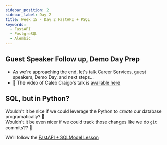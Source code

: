 ```yaml
---
sidebar_position: 2
sidebar_label: Day 2
title: Week 15 - Day 2 FastAPI + PSQL
keywords:
  - FastAPI
  - PostgreSQL
  - Alembic
---
```


<!-- markdownlint-disable no-inline-html no-trailing-punctuation -->
## Guest Speaker Follow up, Demo Day Prep

- As we're approaching the end, let's talk Career Services, guest speakers, Demo Day, and next steps...
- :movie_camera: The video of Caleb Craigo's talk is [available here](https://drive.google.com/file/d/1OY0c8LGkG9JZTqg3UVRiyap4PDcIv4qG/view?usp=sharing)

## SQL, but in Python?

Wouldn't it be nice if we could leverage the Python to _create_ our database programatically? :thinking:
<br/>Wouldn't it be even nicer if we could track those changes like we do `git` commits?? :thinking:

We'll follow the [FastAPI + SQLModel Lesson](/docs/lessons/back-end-foundations/fast-api/orm/)